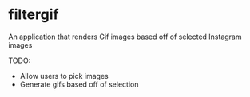 filtergif
============================

An application that renders Gif images based off of selected Instagram images

TODO:
- Allow users to pick images
- Generate gifs based off of selection
